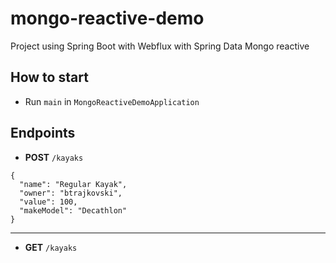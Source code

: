 # mongo-reactive-demo

Project using Spring Boot with Webflux with Spring Data Mongo reactive

## How to start
- Run `main` in `MongoReactiveDemoApplication`

## Endpoints
- **POST** `/kayaks`
```
{
  "name": "Regular Kayak",
  "owner": "btrajkovski",
  "value": 100,
  "makeModel": "Decathlon"
}
```
----
- **GET** `/kayaks`
